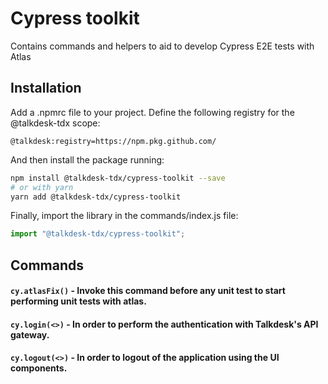 # Cypress toolkit

Contains commands and helpers to aid to develop Cypress E2E tests with Atlas

## Installation

Add a .npmrc file to your project. Define the following registry for the @talkdesk-tdx scope:

```
@talkdesk:registry=https://npm.pkg.github.com/
```

And then install the package running:

```bash
npm install @talkdesk-tdx/cypress-toolkit --save
# or with yarn
yarn add @talkdesk-tdx/cypress-toolkit
```

Finally, import the library in the commands/index.js file:

```js
import "@talkdesk-tdx/cypress-toolkit";
```

## Commands

#### [](https://github.com/talkdesk-tdx/guide-ui/blob/master/readme.md#yarn-docker)`cy.atlasFix()` - Invoke this command before any unit test to start performing unit tests with atlas.

#### [](https://github.com/talkdesk-tdx/guide-ui/blob/master/readme.md#yarn-docker)`cy.login(<>)` - In order to perform the authentication with Talkdesk's API gateway.

#### [](https://github.com/talkdesk-tdx/guide-ui/blob/master/readme.md#yarn-docker)`cy.logout(<>)` - In order to logout of the application using the UI components.
